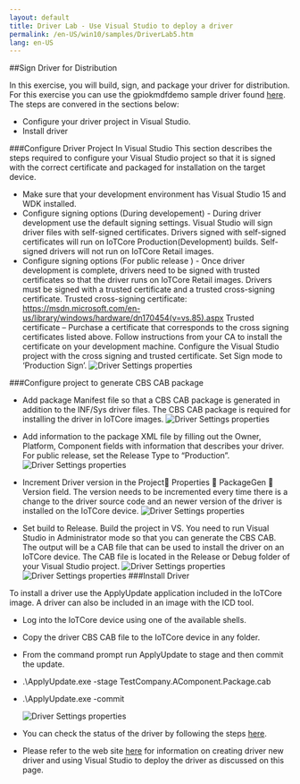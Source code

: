 ```yaml
---
layout: default
title: Driver Lab - Use Visual Studio to deploy a driver
permalink: /en-US/win10/samples/DriverLab5.htm
lang: en-US
---
```


##Sign Driver for Distribution

In this exercise, you will build, sign, and package your driver for distribution.
For this exercise you can use the gpiokmdfdemo sample driver found [here](https://github.com/ms-iot/samples/tree/develop/DriverSamples).
The steps are convered in the sections below:
* Configure your driver project in Visual Studio. 
* Install driver


###Configure Driver Project In Visual Studio
This section describes the steps required to configure your Visual Studio project so that it is signed with the correct certificate and packaged for installation on the target device.

* Make sure that your development environment has Visual Studio 15 and WDK installed.
* Configure signing options (During developement) - During driver development use the default signing settings. Visual Studio will sign driver files with self-signed certificates. Drivers signed with self-signed certificates will run on IoTCore Production(Development) builds. Self-signed drivers will not run on IoTCore Retail images. 
* Configure signing options (For public release ) - Once driver development is complete, drivers need to be signed with trusted certificates so that the driver runs on IoTCore Retail images. Drivers must be signed with a trusted certificate and a trusted cross-signing certificate. 
Trusted cross-signing certificate: https://msdn.microsoft.com/en-us/library/windows/hardware/dn170454(v=vs.85).aspx
Trusted certificate – Purchase a certificate that corresponds to the cross signing certificates listed above. Follow instructions from your CA to install the certificate on your development machine.
Configure the Visual Studio project with the cross signing and trusted certificate. Set Sign mode to ‘Production Sign’.
    ![Driver Settings properties]({{site.baseurl}}/images/DriverLab/driver-build-option.png)


###Configure project to generate CBS CAB package
* Add package Manifest file so that a CBS CAB package is generated in addition to the INF/Sys driver files.  The CBS CAB package is required for installing the driver in IoTCore images.
    ![Driver Settings properties]({{site.baseurl}}/images/DriverLab/driver-build-option.png)

* Add information to the package XML file by filling out the Owner, Platform, Component fields with information that describes your driver.  For public release, set the Release Type to “Production”.
    ![Driver Settings properties]({{site.baseurl}}/images/DriverLab/driver-build-option.png)

* Increment Driver version in the Project Properties  PackageGen  Version field.  The version needs to be incremented every time there is a change to the driver source code and an newer version of the driver is installed on the IoTCore device.
    ![Driver Settings properties]({{site.baseurl}}/images/DriverLab/driver-build-option.png)


* Set build to Release.  Build the project in VS.  You need to run Visual Studio in Administrator mode so that you can generate the CBS CAB.  The output will be a CAB file that can be used to install the driver on an IoTCore device.  The CAB file is located in the Release or Debug folder of your Visual Studio project.
    ![Driver Settings properties]({{site.baseurl}}/images/DriverLab/driver-build-option.png)
    ![Driver Settings properties]({{site.baseurl}}/images/DriverLab/driver-build-option.png)
###Install Driver

To install a driver use the ApplyUpdate application included in the IoTCore image.  A driver can also be included in an image with the ICD tool. 
* Log into the IoTCore device using one of the available shells.
* Copy the driver CBS CAB file to the IoTCore device in any folder.
* From the command prompt run ApplyUpdate to stage and then commit the update.
* .\ApplyUpdate.exe -stage TestCompany.AComponent.Package.cab
* .\ApplyUpdate.exe -commit


    ![Driver Settings properties]({{site.baseurl}}/images/DriverLab/driver-build-option.png)
* You can check the status of the driver by following the steps [here]({{site.baseurl}}/{{page.lang}}/win10/samples/DriverLab3.htm).
* Please refer to the web site [here](https://msdn.microsoft.com/en-US/windows/hardware/dn913721(v=vs.8.5).aspx) for information on creating driver new driver and using Visual Studio to deploy the driver as discussed on this page.
